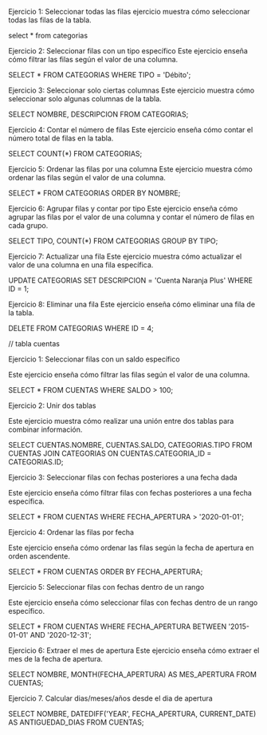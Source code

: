 Ejercicio 1: Seleccionar todas las filas
ejercicio muestra cómo seleccionar todas las filas de la tabla.

select * from categorias

Ejercicio 2: Seleccionar filas con un tipo específico
Este ejercicio enseña cómo filtrar las filas según el valor de una columna.

SELECT * FROM CATEGORIAS WHERE TIPO = 'Débito';

Ejercicio 3: Seleccionar solo ciertas columnas
Este ejercicio muestra cómo seleccionar solo algunas columnas de la tabla.

SELECT NOMBRE, DESCRIPCION FROM CATEGORIAS;


Ejercicio 4: Contar el número de filas
Este ejercicio enseña cómo contar el número total de filas en la tabla.

SELECT COUNT(*) FROM CATEGORIAS;


Ejercicio 5: Ordenar las filas por una columna
Este ejercicio muestra cómo ordenar las filas según el valor de una columna.

SELECT * FROM CATEGORIAS ORDER BY NOMBRE;


Ejercicio 6: Agrupar filas y contar por tipo
Este ejercicio enseña cómo agrupar las filas por el valor de una columna y contar el número de filas en cada grupo.

SELECT TIPO, COUNT(*) FROM CATEGORIAS GROUP BY TIPO;


Ejercicio 7: Actualizar una fila
Este ejercicio muestra cómo actualizar el valor de una columna en una fila específica.

UPDATE CATEGORIAS SET DESCRIPCION = 'Cuenta Naranja Plus' WHERE ID = 1;


Ejercicio 8: Eliminar una fila
Este ejercicio enseña cómo eliminar una fila de la tabla.

DELETE FROM CATEGORIAS WHERE ID = 4;



// tabla cuentas

Ejercicio 1: Seleccionar filas con un saldo específico

Este ejercicio enseña cómo filtrar las filas según el valor de una columna.

SELECT * FROM CUENTAS WHERE SALDO > 100;


Ejercicio 2: Unir dos tablas

Este ejercicio muestra cómo realizar una unión entre dos tablas para combinar información.

SELECT CUENTAS.NOMBRE, CUENTAS.SALDO, CATEGORIAS.TIPO
FROM CUENTAS
JOIN CATEGORIAS ON CUENTAS.CATEGORIA_ID = CATEGORIAS.ID;


Ejercicio 3: Seleccionar filas con fechas posteriores a una fecha dada

Este ejercicio enseña cómo filtrar filas con fechas posteriores a una fecha específica.

SELECT * FROM CUENTAS WHERE FECHA_APERTURA > '2020-01-01';


Ejercicio 4: Ordenar las filas por fecha

Este ejercicio enseña cómo ordenar las filas según la fecha de apertura en orden ascendente.

SELECT * FROM CUENTAS ORDER BY FECHA_APERTURA;



Ejercicio 5: Seleccionar filas con fechas dentro de un rango

Este ejercicio enseña cómo seleccionar filas con fechas dentro de un rango específico.

SELECT * FROM CUENTAS WHERE FECHA_APERTURA BETWEEN '2015-01-01' AND '2020-12-31';


Ejercicio 6: Extraer el mes de apertura
Este ejercicio enseña cómo extraer el mes de la fecha de apertura.

SELECT NOMBRE, MONTH(FECHA_APERTURA) AS MES_APERTURA FROM CUENTAS;

Ejercicio 7. Calcular dias/meses/años desde el dia de apertura 


SELECT NOMBRE, DATEDIFF('YEAR', FECHA_APERTURA, CURRENT_DATE) AS ANTIGUEDAD_DIAS FROM CUENTAS;


